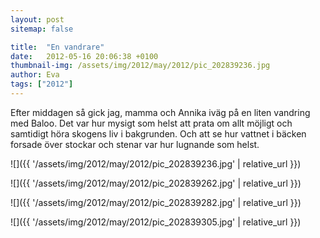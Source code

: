 ```yaml
---
layout: post
sitemap: false

title:  "En vandrare"
date:   2012-05-16 20:06:38 +0100
thumbnail-img: /assets/img/2012/may/2012/pic_202839236.jpg
author: Eva
tags: ["2012"]
---
```


Efter middagen så gick jag, mamma och Annika iväg på en liten vandring med Baloo. Det var hur mysigt som helst att prata om allt möjligt och samtidigt höra skogens liv i bakgrunden. Och att se hur vattnet i bäcken forsade över stockar och stenar var hur lugnande som helst.

![]({{ '/assets/img/2012/may/2012/pic_202839236.jpg'  | relative_url }})

![]({{ '/assets/img/2012/may/2012/pic_202839262.jpg'  | relative_url }})

![]({{ '/assets/img/2012/may/2012/pic_202839282.jpg'  | relative_url }})

![]({{ '/assets/img/2012/may/2012/pic_202839305.jpg'  | relative_url }})

